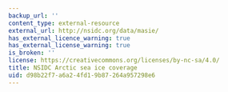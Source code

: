 ```yaml
---
backup_url: ''
content_type: external-resource
external_url: http://nsidc.org/data/masie/
has_external_licence_warning: true
has_external_license_warning: true
is_broken: ''
license: https://creativecommons.org/licenses/by-nc-sa/4.0/
title: NSIDC Arctic sea ice coverage
uid: d98b22f7-a6a2-4fd1-9b87-264a957298e6
---
```

